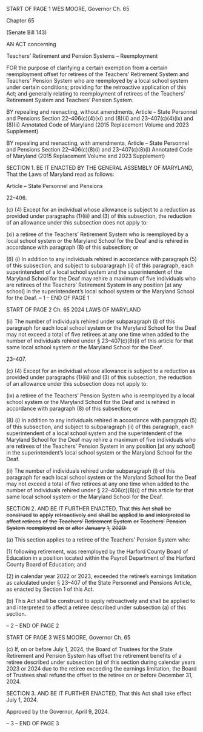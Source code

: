 START OF PAGE 1
WES MOORE, Governor Ch. 65

Chapter 65

(Senate Bill 143)

AN ACT concerning

Teachers’ Retirement and Pension Systems – Reemployment

FOR the purpose of clarifying a certain exemption from a certain reemployment offset for
retirees of the Teachers’ Retirement System and Teachers’ Pension System who are
reemployed by a local school system under certain conditions; providing for the
retroactive application of this Act; and generally relating to reemployment of retirees
of the Teachers’ Retirement System and Teachers’ Pension System.

BY repealing and reenacting, without amendments,
Article – State Personnel and Pensions
Section 22–406(c)(4)(xi) and (8)(ii) and 23–407(c)(4)(ix) and (8)(ii)
Annotated Code of Maryland
(2015 Replacement Volume and 2023 Supplement)

BY repealing and reenacting, with amendments,
Article – State Personnel and Pensions
Section 22–406(c)(8)(i) and 23–407(c)(8)(i)
Annotated Code of Maryland
(2015 Replacement Volume and 2023 Supplement)

SECTION 1. BE IT ENACTED BY THE GENERAL ASSEMBLY OF MARYLAND,
That the Laws of Maryland read as follows:

Article – State Personnel and Pensions

22–406.

(c) (4) Except for an individual whose allowance is subject to a reduction as
provided under paragraphs (1)(iii) and (3) of this subsection, the reduction of an allowance
under this subsection does not apply to:

(xi) a retiree of the Teachers’ Retirement System who is reemployed
by a local school system or the Maryland School for the Deaf and is rehired in accordance
with paragraph (8) of this subsection; or

(8) (i) In addition to any individuals rehired in accordance with
paragraph (5) of this subsection, and subject to subparagraph (ii) of this paragraph, each
superintendent of a local school system and the superintendent of the Maryland School for
the Deaf may rehire a maximum of five individuals who are retirees of the Teachers’
Retirement System in any position [at any school] in the superintendent’s local school
system or the Maryland School for the Deaf.
– 1 –
END OF PAGE 1

START OF PAGE 2
Ch. 65 2024 LAWS OF MARYLAND

(ii) The number of individuals rehired under subparagraph (i) of this
paragraph for each local school system or the Maryland School for the Deaf may not exceed
a total of five retirees at any one time when added to the number of individuals rehired
under § 23–407(c)(8)(i) of this article for that same local school system or the Maryland
School for the Deaf.

23–407.

(c) (4) Except for an individual whose allowance is subject to a reduction as
provided under paragraphs (1)(iii) and (3) of this subsection, the reduction of an allowance
under this subsection does not apply to:

(ix) a retiree of the Teachers’ Pension System who is reemployed by
a local school system or the Maryland School for the Deaf and is rehired in accordance with
paragraph (8) of this subsection; or

(8) (i) In addition to any individuals rehired in accordance with
paragraph (5) of this subsection, and subject to subparagraph (ii) of this paragraph, each
superintendent of a local school system and the superintendent of the Maryland School for
the Deaf may rehire a maximum of five individuals who are retirees of the Teachers’
Pension System in any position [at any school] in the superintendent’s local school system
or the Maryland School for the Deaf.

(ii) The number of individuals rehired under subparagraph (i) of this
paragraph for each local school system or the Maryland School for the Deaf may not exceed
a total of five retirees at any one time when added to the number of individuals rehired
under § 22–406(c)(8)(i) of this article for that same local school system or the Maryland
School for the Deaf.

SECTION 2. AND BE IT FURTHER ENACTED, That ~~this~~ ~~Act~~ ~~shall~~ ~~be~~ ~~construed~~ ~~to~~
~~apply~~ ~~retroactively~~ ~~and~~ ~~shall~~ ~~be~~ ~~applied~~ ~~to~~ ~~and~~ ~~interpreted~~ ~~to~~ ~~affect~~ ~~retirees~~ ~~of~~ ~~the~~ ~~Teachers’~~
~~Retirement~~ ~~System~~ ~~or~~ ~~Teachers’~~ ~~Pension~~ ~~System~~ ~~reemployed~~ ~~on~~ ~~or~~ ~~after~~ ~~January~~ ~~1,~~ ~~2020:~~

(a) This section applies to a retiree of the Teachers’ Pension System who:

(1) following retirement, was reemployed by the Harford County Board of
Education in a position located within the Payroll Department of the Harford County Board
of Education; and

(2) in calendar year 2022 or 2023, exceeded the retiree’s earnings
limitation as calculated under § 23–407 of the State Personnel and Pensions Article, as
enacted by Section 1 of this Act.

(b) This Act shall be construed to apply retroactively and shall be applied to and
interpreted to affect a retiree described under subsection (a) of this section.

– 2 –
END OF PAGE 2

START OF PAGE 3
WES MOORE, Governor Ch. 65

(c) If, on or before July 1, 2024, the Board of Trustees for the State Retirement
and Pension System has offset the retirement benefits of a retiree described under
subsection (a) of this section during calendar years 2023 or 2024 due to the retiree
exceeding the earnings limitation, the Board of Trustees shall refund the offset to the
retiree on or before December 31, 2024.

SECTION 3. AND BE IT FURTHER ENACTED, That this Act shall take effect July
1, 2024.

Approved by the Governor, April 9, 2024.

– 3 –
END OF PAGE 3